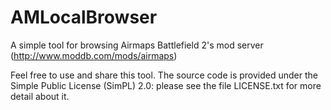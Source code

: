 AMLocalBrowser
==============

A simple tool for browsing Airmaps Battlefield 2's mod server (http://www.moddb.com/mods/airmaps)

Feel free to use and share this tool.
The source code is provided under the Simple Public License (SimPL) 2.0: please see the file LICENSE.txt for more detail about it.